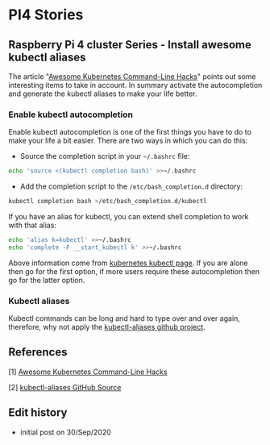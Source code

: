 # PI4 Stories

## Raspberry Pi 4 cluster Series - Install awesome kubectl aliases

The article "[Awesome Kubernetes Command-Line Hacks](https://medium.com/better-programming/awesome-kubernetes-command-line-hacks-8bd3604e394f)" points out some interesting items to take in account. In summary activate the autocompletion and generate the kubectl aliases to make your life better.

### Enable kubectl autocompletion

Enable kubectl autocompletion is one of the first things you have to do to make your life a bit easier. There are two ways in which you can do this:

* Source the completion script in your `~/.bashrc` file:

```bash
echo 'source <(kubectl completion bash)' >>~/.bashrc
```

* Add the completion script to the `/etc/bash_completion.d` directory:

```bash
kubectl completion bash >/etc/bash_completion.d/kubectl
```

If you have an alias for kubectl, you can extend shell completion to work with that alias:

```bash
echo 'alias k=kubectl' >>~/.bashrc
echo 'complete -F __start_kubectl k' >>~/.bashrc
```

Above information come from [kubernetes kubectl page](https://kubernetes.io/docs/tasks/tools/install-kubectl/). If you are alone then go for the first option, if more users require these autocompletion then go for the latter option.

### Kubectl aliases

Kubectl commands can be long and hard to type over and over again, therefore, why not apply the [kubectl-aliases github project](https://github.com/ahmetb/kubectl-aliases).

## References

[1] [Awesome Kubernetes Command-Line Hacks](https://medium.com/better-programming/awesome-kubernetes-command-line-hacks-8bd3604e394f)

[2] [kubectl-aliases GitHub Source](https://github.com/ahmetb/kubectl-aliases)

## Edit history

* initial post on 30/Sep/2020
